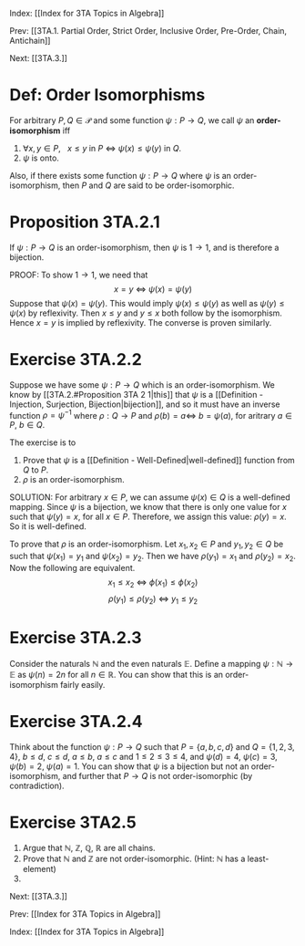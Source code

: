 Index: [[Index for 3TA Topics in Algebra]]

Prev: [[3TA.1. Partial Order, Strict Order, Inclusive Order, Pre-Order, Chain, Antichain]]

Next: [[3TA.3.]]

# Def: Order Isomorphisms
For arbitrary $P,Q\in\mathcal{P}$ and some function $\psi:P\to Q$, we call $\psi$ an **order-isomorphism** iff
1. $\forall x,y\in P,~~~x\leq y$ in $P$ $\Leftrightarrow$ $\psi(x)\leq\psi(y)$ in $Q$.
2. $\psi$ is onto.

Also, if there exists some function $\psi:P\to Q$ where $\psi$ is an order-isomorphism, then $P$ and $Q$ are said to be order-isomorphic.

# Proposition 3TA.2.1
If $\psi:P\to Q$ is an order-isomorphism, then $\psi$ is $1\to1$, and is therefore a bijection.

PROOF: To show $1\to1$, we need that $$x=y~\Leftrightarrow~\psi(x)=\psi(y)$$ Suppose that $\psi(x)=\psi(y)$. This would imply $\psi(x)\leq\psi(y)$ as well as $\psi(y)\leq\psi(x)$ by reflexivity. Then $x\leq y$ and $y\leq x$ both follow by the isomorphism. Hence $x=y$ is implied by reflexivity. The converse is proven similarly.

# Exercise 3TA.2.2
Suppose we have some $\psi:P\to Q$ which is an order-isomorphism. We know by [[3TA.2.#Proposition 3TA 2 1|this]] that $\psi$ is a [[Definition - Injection, Surjection, Bijection|bijection]], and so it must have an inverse function $\rho=\psi^{-1}$ where $\rho:Q\to P$ and $\rho(b)=a\Leftrightarrow\ b=\psi(a)$, for aritrary $a\in P$, $b\in Q$.

The exercise is to 
1. Prove that $\psi$ is a [[Definition - Well-Defined|well-defined]] function from $Q$ to $P$.
2. $\rho$ is an order-isomorphism.

SOLUTION: For arbitrary $x\in P$, we can assume $\psi(x)\in Q$ is a well-defined mapping. Since $\psi$ is a bijection, we know that there is only one value for $x$ such that $\psi(y)=x$, for all $x\in P$. Therefore, we assign this value: $\rho(y)=x$. So it is well-defined.

To prove that $\rho$ is an order-isomorphism. Let $x_1,x_2\in P$ and $y_1,y_2\in Q$ be such that $\psi(x_1)=y_1$ and $\psi(x_2)=y_2$. Then we have $\rho(y_1)=x_1$ and $\rho(y_2)=x_2$. Now the following are equivalent. $$x_1\leq x_2~\Leftrightarrow~\phi(x_1)\leq\phi(x_2)$$ $$\rho(y_1)\leq\rho(y_2)~\Leftrightarrow~y_1\leq y_2$$

# Exercise 3TA.2.3
Consider the naturals $\mathbb{N}$ and the even naturals $\mathbb{E}$. Define a mapping $\psi:\mathbb{N}\to\mathbb{E}$ as $\psi(n)=2n$ for all $n\in\mathbb{R}$. You can show that this is an order-isomorphism fairly easily.

# Exercise 3TA.2.4
Think about the function $\psi:P\to Q$ such that $P=\{a,b,c,d\}$ and $Q=\{1,2,3,4\}$, $b\leq d$, $c\leq d$, $a\leq b$, $a\leq c$ and $1\leq2\leq3\leq4$, and $\psi(d)=4$, $\psi(c)=3$, $\psi(b)=2$, $\psi(a)=1$. You can show that $\psi$ is a bijection but not an order-isomorphism, and further that $P\to Q$ is not order-isomorphic (by contradiction).

# Exercise 3TA2.5
1. Argue that $\mathbb{N}$, $\mathbb{Z}$, $\mathbb{Q}$, $\mathbb{R}$ are all chains.
2. Prove that $\mathbb{N}$ and $\mathbb{Z}$ are not order-isomorphic. (Hint: $\mathbb{N}$ has a least-element)
3. 

Next: [[3TA.3.]]

Prev: [[Index for 3TA Topics in Algebra]]

Index: [[Index for 3TA Topics in Algebra]]